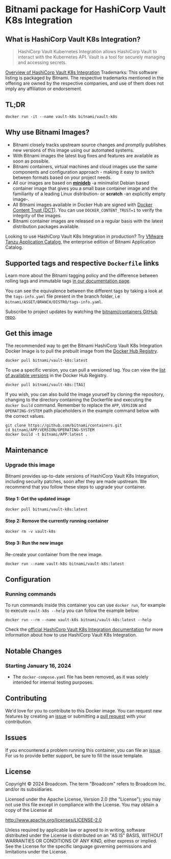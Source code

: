 # Bitnami package for HashiCorp Vault K8s Integration

## What is HashiCorp Vault K8s Integration?

> HashiCorp Vault Kubernetes Integration allows HashiCorp Vault to interact with the Kubernetes API. Vault is a tool for securely managing and accessing secrets.

[Overview of HashiCorp Vault K8s Integration](https://github.com/hashicorp/vault-k8s)
Trademarks: This software listing is packaged by Bitnami. The respective trademarks mentioned in the offering are owned by the respective companies, and use of them does not imply any affiliation or endorsement.

## TL;DR

```console
docker run -it --name vault-k8s bitnami/vault-k8s
```

## Why use Bitnami Images?

* Bitnami closely tracks upstream source changes and promptly publishes new versions of this image using our automated systems.
* With Bitnami images the latest bug fixes and features are available as soon as possible.
* Bitnami containers, virtual machines and cloud images use the same components and configuration approach - making it easy to switch between formats based on your project needs.
* All our images are based on [**minideb**](https://github.com/bitnami/minideb) -a minimalist Debian based container image that gives you a small base container image and the familiarity of a leading Linux distribution- or **scratch** -an explicitly empty image-.
* All Bitnami images available in Docker Hub are signed with [Docker Content Trust (DCT)](https://docs.docker.com/engine/security/trust/content_trust/). You can use `DOCKER_CONTENT_TRUST=1` to verify the integrity of the images.
* Bitnami container images are released on a regular basis with the latest distribution packages available.

Looking to use HashiCorp Vault K8s Integration in production? Try [VMware Tanzu Application Catalog](https://bitnami.com/enterprise), the enterprise edition of Bitnami Application Catalog.

## Supported tags and respective `Dockerfile` links

Learn more about the Bitnami tagging policy and the difference between rolling tags and immutable tags [in our documentation page](https://docs.bitnami.com/tutorials/understand-rolling-tags-containers/).

You can see the equivalence between the different tags by taking a look at the `tags-info.yaml` file present in the branch folder, i.e `bitnami/ASSET/BRANCH/DISTRO/tags-info.yaml`.

Subscribe to project updates by watching the [bitnami/containers GitHub repo](https://github.com/bitnami/containers).

## Get this image

The recommended way to get the Bitnami HashiCorp Vault K8s Integration Docker Image is to pull the prebuilt image from the [Docker Hub Registry](https://hub.docker.com/r/bitnami/vault-k8s).

```console
docker pull bitnami/vault-k8s:latest
```

To use a specific version, you can pull a versioned tag. You can view the [list of available versions](https://hub.docker.com/r/bitnami/vault-k8s/tags/) in the Docker Hub Registry.

```console
docker pull bitnami/vault-k8s:[TAG]
```

If you wish, you can also build the image yourself by cloning the repository, changing to the directory containing the Dockerfile and executing the `docker build` command. Remember to replace the `APP`, `VERSION` and `OPERATING-SYSTEM` path placeholders in the example command below with the correct values.

```console
git clone https://github.com/bitnami/containers.git
cd bitnami/APP/VERSION/OPERATING-SYSTEM
docker build -t bitnami/APP:latest .
```

## Maintenance

### Upgrade this image

Bitnami provides up-to-date versions of HashiCorp Vault K8s Integration, including security patches, soon after they are made upstream. We recommend that you follow these steps to upgrade your container.

#### Step 1: Get the updated image

```console
docker pull bitnami/vault-k8s:latest
```

#### Step 2: Remove the currently running container

```console
docker rm -v vault-k8s
```

#### Step 3: Run the new image

Re-create your container from the new image.

```console
docker run --name vault-k8s bitnami/vault-k8s:latest
```

## Configuration

### Running commands

To run commands inside this container you can use `docker run`, for example to execute `vault-k8s --help` you can follow the example below:

```console
docker run --rm --name vault-k8s bitnami/vault-k8s:latest --help
```

Check the [official HashiCorp Vault K8s Integration documentation](https://github.com/hashicorp/vault-k8s) for more information about how to use HashiCorp Vault K8s Integration.

## Notable Changes

### Starting January 16, 2024

* The `docker-compose.yaml` file has been removed, as it was solely intended for internal testing purposes.

## Contributing

We'd love for you to contribute to this Docker image. You can request new features by creating an [issue](https://github.com/bitnami/containers/issues) or submitting a [pull request](https://github.com/bitnami/containers/pulls) with your contribution.

## Issues

If you encountered a problem running this container, you can file an [issue](https://github.com/bitnami/containers/issues/new/choose). For us to provide better support, be sure to fill the issue template.

## License

Copyright &copy; 2024 Broadcom. The term "Broadcom" refers to Broadcom Inc. and/or its subsidiaries.

Licensed under the Apache License, Version 2.0 (the "License");
you may not use this file except in compliance with the License.
You may obtain a copy of the License at

<http://www.apache.org/licenses/LICENSE-2.0>

Unless required by applicable law or agreed to in writing, software
distributed under the License is distributed on an "AS IS" BASIS,
WITHOUT WARRANTIES OR CONDITIONS OF ANY KIND, either express or implied.
See the License for the specific language governing permissions and
limitations under the License.
